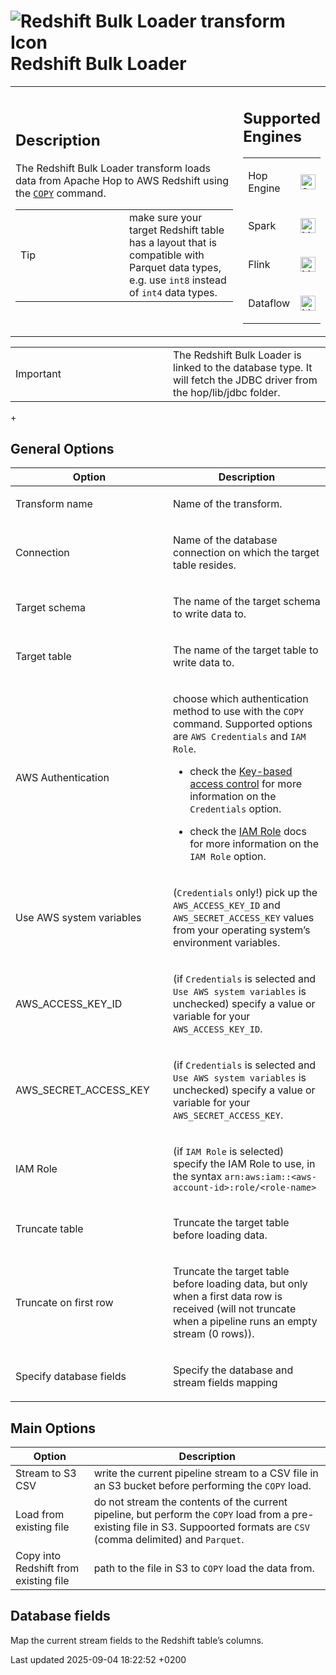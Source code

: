 <div id="header">

# <span class="image image-doc-icon">![Redshift Bulk Loader transform Icon](../assets/images/transforms/icons/redshiftbulkloader.svg)</span> Redshift Bulk Loader

</div>

<div id="content">

<div id="preamble">

<div class="sectionbody">

<table>
<colgroup>
<col style="width: 75%" />
<col style="width: 25%" />
</colgroup>
<tbody>
<tr class="odd">
<td><div class="content">
<div class="sect1">
<h2 id="_description">Description</h2>
<div class="sectionbody">
<div class="paragraph">
<p>The Redshift Bulk Loader transform loads data from Apache Hop to AWS Redshift using the <a href="https://docs.aws.amazon.com/redshift/latest/dg/r_COPY.html"><code>COPY</code></a> command.</p>
</div>
<div class="admonitionblock tip">
<table>
<colgroup>
<col style="width: 50%" />
<col style="width: 50%" />
</colgroup>
<tbody>
<tr class="odd">
<td><div class="title">
Tip
</div></td>
<td>make sure your target Redshift table has a layout that is compatible with Parquet data types, e.g. use <code>int8</code> instead of <code>int4</code> data types.</td>
</tr>
</tbody>
</table>
</div>
</div>
</div>
</div></td>
<td><div class="content">
<div class="sect1">
<h2 id="_supported_engines">Supported Engines</h2>
<div class="sectionbody">
<table>
<tbody>
<tr class="odd">
<td><p>Hop Engine</p></td>
<td><div class="content">
<div class="paragraph">
<p><span class="image"><img src="../assets/images/check_mark.svg" alt="Supported" width="24" /></span></p>
</div>
</div></td>
</tr>
<tr class="even">
<td><p>Spark</p></td>
<td><div class="content">
<div class="paragraph">
<p><span class="image"><img src="../assets/images/question_mark.svg" alt="Maybe Supported" width="24" /></span></p>
</div>
</div></td>
</tr>
<tr class="odd">
<td><p>Flink</p></td>
<td><div class="content">
<div class="paragraph">
<p><span class="image"><img src="../assets/images/question_mark.svg" alt="Maybe Supported" width="24" /></span></p>
</div>
</div></td>
</tr>
<tr class="even">
<td><p>Dataflow</p></td>
<td><div class="content">
<div class="paragraph">
<p><span class="image"><img src="../assets/images/question_mark.svg" alt="Maybe Supported" width="24" /></span></p>
</div>
</div></td>
</tr>
</tbody>
</table>
</div>
</div>
</div></td>
</tr>
</tbody>
</table>

<div class="admonitionblock important">

<table>
<colgroup>
<col style="width: 50%" />
<col style="width: 50%" />
</colgroup>
<tbody>
<tr class="odd">
<td><div class="title">
Important
</div></td>
<td>The Redshift Bulk Loader is linked to the database type. It will fetch the JDBC driver from the hop/lib/jdbc folder.<br />
</td>
</tr>
</tbody>
</table>

</div>

<div class="paragraph">

\+

</div>

</div>

</div>

<div class="sect1">

## General Options

<div class="sectionbody">

<table>
<colgroup>
<col style="width: 50%" />
<col style="width: 50%" />
</colgroup>
<thead>
<tr class="header">
<th>Option</th>
<th>Description</th>
</tr>
</thead>
<tbody>
<tr class="odd">
<td><p>Transform name</p></td>
<td><p>Name of the transform.</p></td>
</tr>
<tr class="even">
<td><p>Connection</p></td>
<td><p>Name of the database connection on which the target table resides.</p></td>
</tr>
<tr class="odd">
<td><p>Target schema</p></td>
<td><p>The name of the target schema to write data to.</p></td>
</tr>
<tr class="even">
<td><p>Target table</p></td>
<td><p>The name of the target table to write data to.</p></td>
</tr>
<tr class="odd">
<td><p>AWS Authentication</p></td>
<td><div class="content">
<div class="paragraph">
<p>choose which authentication method to use with the <code>COPY</code> command. Supported options are <code>AWS Credentials</code> and <code>IAM Role</code>.<br />
</p>
</div>
<div class="ulist">
<ul>
<li><p>check the <a href="https://docs.aws.amazon.com/redshift/latest/dg/copy-usage_notes-access-permissions.html#copy-usage_notes-access-key-based">Key-based access control</a> for more information on the <code>Credentials</code> option.</p></li>
<li><p>check the <a href="https://docs.aws.amazon.com/redshift/latest/dg/copy-usage_notes-access-permissions.html#copy-usage_notes-access-role-based">IAM Role</a> docs for more information on the <code>IAM Role</code> option.</p></li>
</ul>
</div>
</div></td>
</tr>
<tr class="even">
<td><p>Use AWS system variables</p></td>
<td><p>(<code>Credentials</code> only!) pick up the <code>AWS_ACCESS_KEY_ID</code> and <code>AWS_SECRET_ACCESS_KEY</code> values from your operating system’s environment variables.</p></td>
</tr>
<tr class="odd">
<td><p>AWS_ACCESS_KEY_ID</p></td>
<td><p>(if <code>Credentials</code> is selected and <code>Use AWS system variables</code> is unchecked) specify a value or variable for your <code>AWS_ACCESS_KEY_ID</code>.</p></td>
</tr>
<tr class="even">
<td><p>AWS_SECRET_ACCESS_KEY</p></td>
<td><p>(if <code>Credentials</code> is selected and <code>Use AWS system variables</code> is unchecked) specify a value or variable for your <code>AWS_SECRET_ACCESS_KEY</code>.</p></td>
</tr>
<tr class="odd">
<td><p>IAM Role</p></td>
<td><p>(if <code>IAM Role</code> is selected) specify the IAM Role to use, in the syntax <code>arn:aws:iam::&lt;aws-account-id&gt;:role/&lt;role-name&gt;</code></p></td>
</tr>
<tr class="even">
<td><p>Truncate table</p></td>
<td><p>Truncate the target table before loading data.</p></td>
</tr>
<tr class="odd">
<td><p>Truncate on first row</p></td>
<td><p>Truncate the target table before loading data, but only when a first data row is received (will not truncate when a pipeline runs an empty stream (0 rows)).</p></td>
</tr>
<tr class="even">
<td><p>Specify database fields</p></td>
<td><p>Specify the database and stream fields mapping</p></td>
</tr>
</tbody>
</table>

</div>

</div>

<div class="sect1">

## Main Options

<div class="sectionbody">

| Option                                | Description                                                                                                                                                                   |
| ------------------------------------- | ----------------------------------------------------------------------------------------------------------------------------------------------------------------------------- |
| Stream to S3 CSV                      | write the current pipeline stream to a CSV file in an S3 bucket before performing the `COPY` load.                                                                            |
| Load from existing file               | do not stream the contents of the current pipeline, but perform the `COPY` load from a pre-existing file in S3. Suppoorted formats are `CSV` (comma delimited) and `Parquet`. |
| Copy into Redshift from existing file | path to the file in S3 to `COPY` load the data from.                                                                                                                          |

</div>

</div>

<div class="sect1">

## Database fields

<div class="sectionbody">

<div class="paragraph">

Map the current stream fields to the Redshift table’s columns.

</div>

</div>

</div>

</div>

<div id="footer">

<div id="footer-text">

Last updated 2025-09-04 18:22:52 +0200

</div>

</div>
